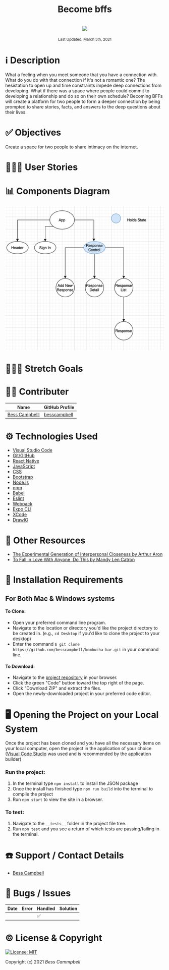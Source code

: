 # <div align="center">Become bffs</div>

<p align="center">
    <br>
    <a href="https://github.com/besscampbell">
        <img src="https://github.com/besscampbell.png" width="150px" height="auto">
    </a>
</p>

<p align="center">
  <small>Last Updated: March 5th, 2021</small>
</p>

# ℹ️ Description

What a feeling when you meet someone that you have a connection with. What do you do with that connection if it's not a romantic one? The hesistation to open up and time constraints impede deep connections from developing. What if there was a space where people could commit to developing a relationship and do so on their own schedule? Becoming BFFs will create a platform for two people to form a deeper connection by being prompted to share stories, facts, and answers to the deep questions about their lives.

# ✅ Objectives

Create a space for two people to share intimacy on the internet.

# 💁🏽‍♀️ User Stories

# 📊 Components Diagram

![Components Diagram](./ReadMeAssets/Bff-component-diagram.png)

# 🧗🏼‍♀️ Stretch Goals

# 🧑‍💻 Contributer

| Name                                                         | GitHub Profile                                  |
| ------------------------------------------------------------ | ----------------------------------------------- |
| [Bess Campbelll](https://www.linkedin.com/in/bess-campbell/) | [besscampbell](https://github.com/besscampbell) |

# ⚙️ Technologies Used

- [Visual Studio Code](https://code.visualstudio.com/)
- [Git/GitHub](https://github.com/)
- [React Native]()
- [JavaScript]()
- [CSS](https://developer.mozilla.org/en-US/docs/Learn/CSS)
- [Bootstrap](https://getbootstrap.com/)
- [Node.js](https://nodejs.org/en/)
- [npm](https://www.npmjs.com/get-npm)
- [Babel](https://babeljs.io/)
- [Eslint](https://eslint.org/)
- [Webpack](https://webpack.js.org/)
- [Expo CLI]()
- [XCode]()
- [DrawIO](https://www.draw.io/)

# 📰 Other Resources

- [The Experimental Generation of Interpersonal Closeness by Arthur Aron](https://journals.sagepub.com/doi/pdf/10.1177/0146167297234003)
- [To Fall in Love With Anyone, Do This by Mandy Len Catron](https://www.nytimes.com/2015/01/11/style/modern-love-to-fall-in-love-with-anyone-do-this.html)

# 💾 Installation Requirements

## For Both Mac & Windows systems

#### To Clone:

- Open your preferred command line program.
- Navigate to the location or directory you'd like the project directory to be created in. (e.g., `cd Desktop` if you'd like to clone the project to your desktop)
- Enter the command `$ git clone https://github.com/besscampbell/kombucha-bar.git` in your command line.

#### To Download:

- Navigate to the [project repository](https://github.com/besscampbell/kombucha-bar.git) in your browser.
- Click the green "Code" button toward the top right of the page.
- Click "Download ZIP" and extract the files.
- Open the newly-downloaded project in your preferred code editor.

# 🖥️ Opening the Project on your Local System

Once the project has been cloned and you have all the necessary items on your local computer, open the project in the application of your choice ([Visual Code Studio](https://code.visualstudio.com/) was used and is recommended by the application builder)

### Run the project:

1. In the terminal type `npm install` to install the JSON package
2. Once the install has finished type `npm run build` into the terminal to compile the project
3. Run `npm start` to view the site in a browser.

### To test:

1. Navigate to the `__tests__` folder in the project file tree.
2. Run `npm test` and you see a return of which tests are passing/failing in the terminal.

# ☎️ Support / Contact Details

- [Bess Campbell](mailto:bess.k.campbell@gmail.com)

# 🐛 Bugs / Issues

| Date | Error | Handled | Solution |
| :--- | :---- | :------ | :------- |
|      |       | ✅      |          |

# ©️ License & Copyright

[![License: MIT](https://img.shields.io/badge/License-MIT-yellow.svg)](https://opensource.org/licenses/MIT)

Copyright (c) 2021 _*Bess Cammpbell*_
